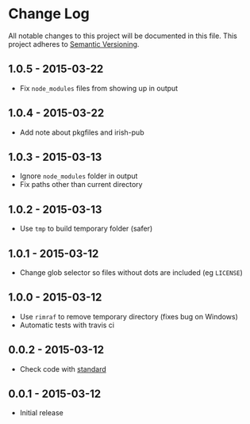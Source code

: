 # Change Log
All notable changes to this project will be documented in this file.
This project adheres to [Semantic Versioning](http://semver.org/).

## 1.0.5 - 2015-03-22
- Fix `node_modules` files from showing up in output

## 1.0.4 - 2015-03-22
- Add note about pkgfiles and irish-pub

## 1.0.3 - 2015-03-13
- Ignore `node_modules` folder in output
- Fix paths other than current directory

## 1.0.2 - 2015-03-13
- Use `tmp` to build temporary folder (safer)

## 1.0.1 - 2015-03-12
- Change glob selector so files without dots are included (eg `LICENSE`)

## 1.0.0 - 2015-03-12
- Use `rimraf` to remove temporary directory (fixes bug on Windows)
- Automatic tests with travis ci

## 0.0.2 - 2015-03-12
- Check code with [standard](https://github.com/feross/standard)

## 0.0.1 - 2015-03-12
- Initial release
